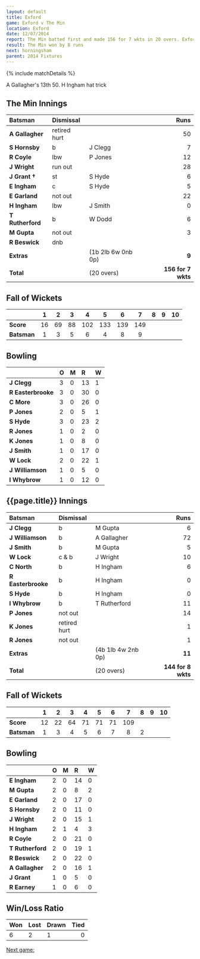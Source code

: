 ```yaml
---
layout: default
title: Exford
game: Exford v The Min
location: Exford
date: 12/07/2014
report: The Min batted first and made 156 for 7 wkts in 20 overs. Exford replied with 144 for 8 wkts in 20 overs
result: The Min won by 8 runs
next: horningsham
parent: 2014 Fixtures
---
```


{% include matchDetails %}

A Gallagher's 13th 50. H Ingham hat trick

## The Min Innings

| Batsman | Dismissal |  | Runs |
|:---|:---|---|---:|
| **A Gallagher** | retired hurt |  | 50 |
| **S Hornsby** | b | J Clegg | 7 |
| **R Coyle** | lbw | P Jones | 12 |
| **J Wright** | run out |  | 28 |
| **J Grant &#8224;** | st | S Hyde | 6 |
| **E Ingham** | c | S Hyde | 5 |
| **E Garland** | not out |  | 22 |
| **H Ingham** | lbw | J Smith | 0 |
| **T Rutherford** | b | W Dodd | 6 |
| **M Gupta** | not out |  | 3 |
| **R Beswick** | dnb |  |  |
| **Extras** | | (1b 2lb 6w 0nb 0p) | **9** |
| **Total** | | (20 overs) | **156 for 7 wkts** |

## Fall of Wickets

| | 1 | 2 | 3 | 4 | 5 | 6 | 7 | 8 | 9 | 10 |
|---|:---:|:---:|:---:|:---:|:---:|:---:|:---:|:---:|:---:|:---:|
| **Score** | 16 | 69 | 88 | 102 | 133 | 139 | 149 |  |  |  |
| **Batsman** | 1 | 3 | 5 | 6 | 4 | 8 | 9 |  |  |  |

## Bowling

| | O | M | R | W |
|---|:---|:---|:---|:---|
| **J Clegg** | 3 | 0 | 13 | 1 |
| **R Easterbrooke** | 3 | 0 | 30 | 0 |
| **C More** | 3 | 0 | 26 | 0 |
| **P Jones** | 2 | 0 | 5 | 1 |
| **S Hyde** | 3 | 0 | 23 | 2 |
| **R Jones** | 1 | 0 | 2 | 0 |
| **K Jones** | 1 | 0 | 8 | 0 |
| **J Smith** | 1 | 0 | 17 | 0 |
| **W Lock** | 2 | 0 | 22 | 1 |
| **J Williamson** | 1 | 0 | 5 | 0 |
| **I Whybrow** | 1 | 0 | 12 | 0 |

## {{page.title}} Innings

| Batsman | Dismissal |  | Runs |
|:---|:---|---|---:|
| **J Clegg** | b | M Gupta | 6 |
| **J Williamson** | b | A Gallagher | 72 |
| **J Smith** | b | M Gupta | 5 |
| **W Lock** | c & b | J Wright | 10 |
| **C North** | b | H Ingham | 6 |
| **R Easterbrooke** | b | H Ingham | 0 |
| **S Hyde** | b | H Ingham | 0 |
| **I Whybrow** | b | T Rutherford | 11 |
| **P Jones** | not out |  | 14 |
| **K Jones** | retired hurt |  | 1 |
| **R Jones** | not out |  | 1 |
| **Extras** | | (4b 1lb 4w 2nb 0p) | **11** |
| **Total** | | (20 overs) | **144 for 8 wkts** |

## Fall of Wickets

| | 1 | 2 | 3 | 4 | 5 | 6 | 7 | 8 | 9 | 10 |
|---|:---:|:---:|:---:|:---:|:---:|:---:|:---:|:---:|:---:|:---:|
| **Score** | 12 | 22 | 64 | 71 | 71 | 71 | 109 |  |  |  |
| **Batsman** | 1 | 3 | 4 | 5 | 6 | 7 | 8 | 2 |  |  |

## Bowling

| | O | M | R | W |
|---|:---|:---|:---|:---|
| **E Ingham** | 2 | 0 | 14 | 0 |
| **M Gupta** | 2 | 0 | 8 | 2 |
| **E Garland** | 2 | 0 | 17 | 0 |
| **S Hornsby** | 2 | 0 | 11 | 0 |
| **J Wright** | 2 | 0 | 15 | 1 |
| **H Ingham** | 2 | 1 | 4 | 3 |
| **R Coyle** | 2 | 0 | 21 | 0 |
| **T Rutherford** | 2 | 0 | 19 | 1 |
| **R Beswick** | 2 | 0 | 22 | 0 |
| **A Gallagher** | 2 | 0 | 16 | 1 |
| **J Grant** | 1 | 0 | 5 | 0 |
| **R Earney** | 1 | 0 | 6 | 0 |

## Win/Loss Ratio

| Won | Lost | Drawn | Tied |
|:---|:---|:---|---:|
| 6 | 2 | 1 | 0 |

[Next game:]({{page.next}})